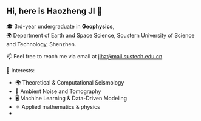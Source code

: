 ##  Hi, here is Haozheng JI 👋

🎓 3rd-year undergraduate in **Geophysics**,  
🌍 Department of Earth and Space Science, Soustern University of Science and Technology, Shenzhen.

📫 Feel free to reach me via email at jihz@mail.sustech.edu.cn

🔭 Interests:
- 🌍 Theoretical & Computational Seismology
- 🦻 Ambient Noise and Tomography
- 🖥️ Machine Learning & Data-Driven Modeling
- ⚛️ Applied mathematics & physics
- 
